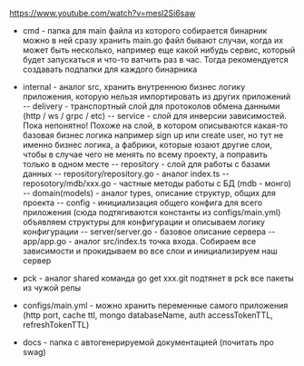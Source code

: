 https://www.youtube.com/watch?v=mesl2Si6saw

- cmd - папка для main файла из которого собирается бинарник
можно в ней сразу хранить main.go файл
бывают случаи, когда их может быть несколько, например еще какой
нибудь сервис, который будет запускаться и что-то ватчить раз в час. Тогда рекомендуется создавать подпапки для каждого бинарника

- internal - аналог src, хранить внутреннюю бизнес логику приложения, которую нельзя импортировать из других приложений
-- delivery - транспортный слой для протоколов обмена данными (http / ws / grpc / etc)
-- service - слой для инверсии зависимостей. Пока непонятно! Похоже на слой, в котором описываются какая-то базовая бизнес логика
   например sign up или create user, но тут не именно бизнес логика, а фабрики, которые юзают другие слои, чтобы в случае
   чего не менять по всему проекту, а поправить только в одном месте
-- repository - слой для работы с базами данных
-- repository/repository.go - аналог index.ts
-- reposotory/mdb/xxx.go - частные методы работы с БД (mdb - монго)
-- domain(models) - аналог types, описание структур, общих для проекта
-- config - инициализация общего конфига для всего приложения (сюда подтягиваются константы из configs/main.yml)
   объявляем структуры для конфигурации и описываем логику конфигурации
-- server/server.go - базовое описание сервера
-- app/app.go - аналог src/index.ts точка входа. Собираем все зависимости и прокидываем во все слои и инициализируем наш сервер

- pck - аналог shared
команда go get xxx.git подтянет в pck все пакеты из чужой репы

- configs/main.yml - можно хранить переменные самого приложения (http port, cache ttl, mongo databaseName, auth accessTokenTTL, refreshTokenTTL)

- docs - папка с автогенерируемой документацией (почитать про swag)
